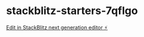 # stackblitz-starters-7qflgo

[Edit in StackBlitz next generation editor ⚡️](https://stackblitz.com/~/github.com/Vijay7832/stackblitz-starters-7qflgo)